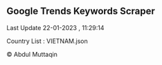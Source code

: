 

## Google Trends Keywords Scraper 
 
Last Update 22-01-2023 , 11:29:14

Country List :
VIETNAM.json



© Abdul Muttaqin 
